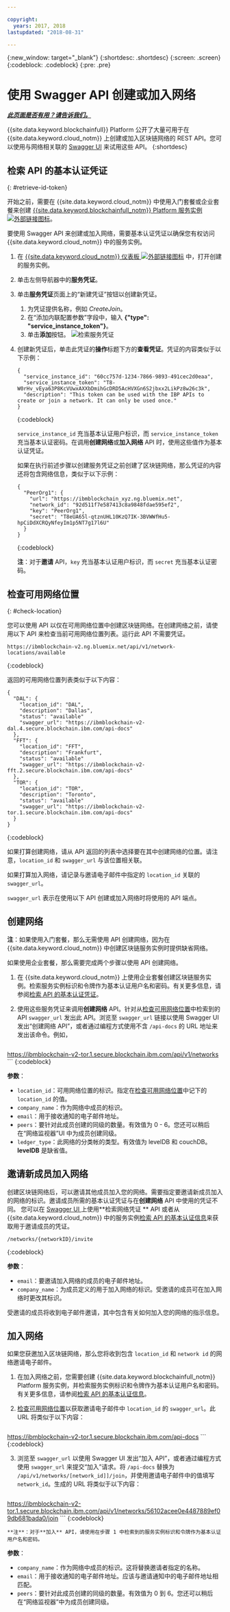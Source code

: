 ```yaml
---

copyright:
  years: 2017, 2018
lastupdated: "2018-08-31"

---
```


{:new_window: target="_blank"}
{:shortdesc: .shortdesc}
{:screen: .screen}
{:codeblock: .codeblock}
{:pre: .pre}

# 使用 Swagger API 创建或加入网络


***[此页面是否有用？请告诉我们。](https://www.surveygizmo.com/s3/4501493/IBM-Blockchain-Documentation)***


{{site.data.keyword.blockchainfull}} Platform 公开了大量可用于在 {{site.data.keyword.cloud_notm}} 上创建或加入区块链网络的 REST API。您可以使用与网络相关联的 [Swagger UI](swagger_apis.html) 来试用这些 API。
{:shortdesc}


## 检索 API 的基本认证凭证
{: #retrieve-id-token}

开始之前，需要在 {{site.data.keyword.cloud_notm}} 中使用入门套餐或企业套餐来创建 [{{site.data.keyword.blockchainfull_notm}} Platform 服务实例 ![外部链接图标](../images/external_link.svg "外部链接图标")](https://console.bluemix.net/catalog/services/blockchain)。

要使用 Swagger API 来创建或加入网络，需要基本认证凭证以确保您有权访问 {{site.data.keyword.cloud_notm}} 中的服务实例。

1. 在 [{{site.data.keyword.cloud_notm}} 仪表板 ![外部链接图标](../images/external_link.svg "外部链接图标")](https://console.bluemix.net/dashboard/apps/) 中，打开创建的服务实例。
2. 单击左侧导航器中的**服务凭证**。
3. 单击**服务凭证**页面上的“新建凭证”按钮以创建新凭证。
    1. 为凭证提供名称，例如 *CreateJoin*。
    2. 在“添加内联配置参数”字段中，输入 **{"type": "service_instance_token"}**。
    3. 单击**添加**按钮。
    ![检索服务凭证](../images/service_credentials.gif "检索服务凭证")
4. 创建新凭证后，单击此凭证的**操作**标题下方的**查看凭证**。凭证的内容类似于以下示例：

    ```
    {
      "service_instance_id": "60cc757d-1234-7866-9893-491cec2d0eaa",
      "service_instance_token": "T8-W0rHv_vEya63P8KcVUwxAXXbDmihGcDRD5AcHVXGn6S2jbxx2LikPz8w26c3k",
      "description": "This token can be used with the IBP APIs to create or join a network. It can only be used once."
    }
    ```
    {:codeblock}

    `service_instance_id` 充当基本认证用户标识，而 `service_instance_token` 充当基本认证密码。在调用**创建网络**或**加入网络** API 时，使用这些值作为基本认证凭证。

    如果在执行前述步骤以创建服务凭证之前创建了区块链网络，那么凭证的内容还将包含网络信息，类似于以下示例：

    ```
    {
      "PeerOrg1": {
        "url": "https://ibmblockchain_xyz.ng.bluemix.net",
        "network_id": "92d511f7e587413c8a9848fdae595ef2",
        "key": "PeerOrg1",
        "secret": "T8eUA65l-qtznUHL10KzQ7IK-3BVWWfHu5-hpCiDdXCRQyNfeyIm1p5NT7g17l6U"
      }
    }
    ```
    {:codeblock}

    **注**：对于**邀请** API，`key` 充当基本认证用户标识，而 `secret` 充当基本认证密码。


## 检查可用网络位置
{: #check-location}

您可以使用 API 以仅在可用网络位置中创建区块链网络。在创建网络之前，请使用以下 API 来检查当前可用网络位置列表。运行此 API 不需要凭证。

```
https://ibmblockchain-v2.ng.bluemix.net/api/v1/network-locations/available
```
{:codeblock}

返回的可用网络位置列表类似于以下内容：

```
{
  "DAL": {
    "location_id": "DAL",
    "description": "Dallas",
    "status": "available"
    "swagger_url": "https://ibmblockchain-v2-dal.4.secure.blockchain.ibm.com/api-docs"
  },
  "FFT": {
    "location_id": "FFT",
    "description": "Frankfurt",
    "status": "available"
    "swagger_url": "https://ibmblockchain-v2-fft.2.secure.blockchain.ibm.com/api-docs"
  },
  "TOR": {
    "location_id": "TOR",
    "description": "Toronto",
    "status": "available"
    "swagger_url": "https://ibmblockchain-v2-tor.1.secure.blockchain.ibm.com/api-docs"
  }
}
```
{:codeblock}

如果打算创建网络，请从 API 返回的列表中选择要在其中创建网络的位置。请注意，``location_id`` 和 ``swagger_url`` 与该位置相关联。  

如果打算加入网络，请记录与邀请电子邮件中指定的 ``location_id`` 关联的 ``swagger_url``。

``swagger_url`` 表示在使用以下 API 创建或加入网络时将使用的 API 端点。


## 创建网络

**注**：如果使用入门套餐，那么无需使用 API 创建网络，因为在 {{site.data.keyword.cloud_notm}} 中创建区块链服务实例时提供缺省网络。

如果使用企业套餐，那么需要完成两个步骤以使用 API 创建网络。

1. 在 {{site.data.keyword.cloud_notm}} 上使用企业套餐创建区块链服务实例<!-- or Enterprise Plus Plan-->。检索服务实例标识和令牌作为基本认证用户名和密码。有关更多信息，请参阅[检索 API 的基本认证凭证](#retrieve-id-token)。

2. 使用这些服务凭证来调用**创建网络** API。针对从[检查可用网络位置](#check-location)中检索到的 API ``swagger_url`` 发出此 API。浏览至 ``swagger_url`` 链接以使用 Swagger UI 发出“创建网络 API”，或者通过编程方式使用不含 ``/api-docs`` 的 URL 地址来发出该命令。例如，

    ```
https://ibmblockchain-v2-tor.1.secure.blockchain.ibm.com/api/v1/networks
    ```
    {:codeblock}

**参数**：
- `location_id`：可用网络位置的标识。指定在[检查可用网络位置](#check-location)中记下的 `location_id` 的值。
- `company_name`：作为网络中成员的标识。
- `email`：用于接收通知的电子邮件地址。
- `peers`：要针对此成员创建的同级的数量。有效值为 0 - 6。您还可以稍后在“网络监视器”UI 中为成员创建同级。
- `ledger_type`：此网络的分类帐的类型。有效值为 levelDB 和 couchDB。**levelDB** 是缺省值。


## 邀请新成员加入网络

创建区块链网络后，可以邀请其他成员加入您的网络。需要指定要邀请新成员加入的网络的标识。邀请成员所需的基本认证凭证与在**创建网络** API 中使用的凭证不同。<!--In order to get the basic auth information you will need to follow the same steps in "Retrieving basic auth information for API". --> 您可以在 [Swagger UI ](swagger_apis.html#retrieving-network-credentials) 上使用**检索网络凭证 ** API 或者从 {{site.data.keyword.cloud_notm}} 中的服务实例[检索 API 的基本认证信息](#retrieve-id-token)来获取用于邀请成员的凭证。

```
/networks/{networkID}/invite
```
{:codeblock}

**参数**：
- `email`：要邀请加入网络的成员的电子邮件地址。
- `company_name`：为成员定义的用于加入网络的标识。受邀请的成员可在加入网络时更改其标识。

受邀请的成员将收到电子邮件邀请，其中包含有关如何加入您的网络的指示信息。


## 加入网络

如果您获邀加入区块链网络，那么您将收到包含 `location_id` 和 `network id` 的网络邀请电子邮件。

1. 在加入网络之前，您需要创建 {{site.data.keyword.blockchainfull_notm}} Platform 服务实例，并检索服务实例标识和令牌作为基本认证用户名和密码。有关更多信息，请参阅[检索 API 的基本认证信息](#retrieve-id-token)。

2. [检查可用网络位置](#check-location)以获取邀请电子邮件中 `location_id` 的 `swagger_url`。此 URL 将类似于以下内容：

    ```
https://ibmblockchain-v2-tor.1.secure.blockchain.ibm.com/api-docs
    ```
    {:codeblock}

3. 浏览至 `swagger_url` 以使用 Swagger UI 发出“加入 API”，或者通过编程方式使用 `swagger_url` 来提交“加入”请求。将 `/api-docs` 替换为 `/api/v1/networks/[network_id]]/join`，并使用邀请电子邮件中的值填写 `network_id`。生成的 URL 将类似于以下内容：

    ```
https://ibmblockchain-v2-tor.1.secure.blockchain.ibm.com/api/v1/networks/56102acee0e4487889ef09db681bada0/join
    ```
    {:codeblock}

    **注**：对于**加入** API，请使用在步骤 1 中检索到的服务实例标识和令牌作为基本认证用户名和密码。

**参数**：
- `company_name`：作为网络中成员的标识。这将替换邀请者指定的名称。
- `email`：用于接收通知的电子邮件地址。应该与邀请通知中的电子邮件地址相匹配。
- `peers`：要针对此成员创建的同级的数量。有效值为 0 到 6。您还可以稍后在“网络监视器”中为成员创建同级。
